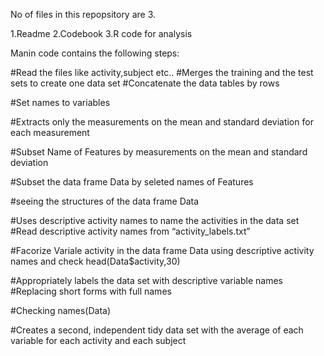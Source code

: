 

No of files in this repopsitory are 3.

1.Readme
2.Codebook
3.R code for analysis 


Manin code contains the following steps:

#Read the files like activity,subject etc..
#Merges the training and the test sets to create one data set
#Concatenate the data tables by rows

#Set names to variables

#Extracts only the measurements on the mean and standard deviation for each measurement

#Subset Name of Features by measurements on the mean and standard deviation


#Subset the data frame Data by seleted names of Features


#seeing the structures of the data frame Data


#Uses descriptive activity names to name the activities in the data set
#Read descriptive activity names from “activity_labels.txt”


#Facorize Variale activity in the data frame Data using descriptive activity names and check
head(Data$activity,30)

#Appropriately labels the data set with descriptive variable names
#Replacing short forms with full names

#Checking
names(Data)

#Creates a second, independent tidy data set with the average of each variable for each activity and each subject











